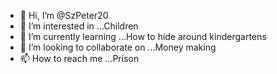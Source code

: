 - 👋 Hi, I’m @SzPeter20
- 👀 I’m interested in ...Children
- 🌱 I’m currently learning ...How to hide around kindergartens
- 💞️ I’m looking to collaborate on ...Money making
- 📫 How to reach me ...Prison

<!---
SzPeter20/SzPeter20 is a ✨ special ✨ repository because its `README.md` (this file) appears on your GitHub profile.
You can click the Preview link to take a look at your changes.
--->
